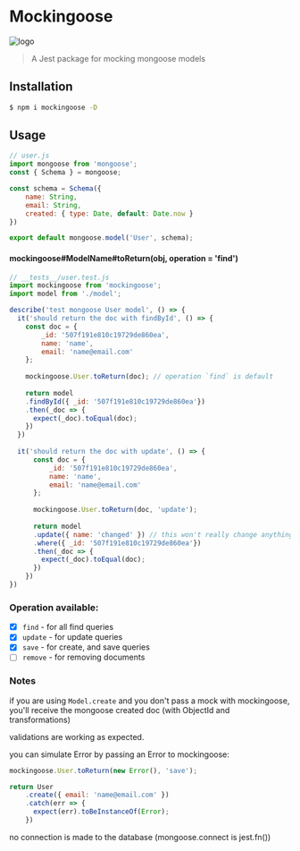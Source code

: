 # Mockingoose
![logo]
> A Jest package for mocking mongoose models

## Installation
```bash
$ npm i mockingoose -D
```

## Usage
```js
// user.js
import mongoose from 'mongoose';
const { Schema } = mongoose;

const schema = Schema({
    name: String,
    email: String,
    created: { type: Date, default: Date.now }
})

export default mongoose.model('User', schema);
```

#### mockingoose#ModelName#toReturn(obj, operation = 'find')

```js
// __tests__/user.test.js
import mockingoose from 'mockingoose';
import model from './model';

describe('test mongoose User model', () => {
  it('should return the doc with findById', () => {
    const doc = {
        _id: '507f191e810c19729de860ea',
        name: 'name',
        email: 'name@email.com'
    };
    
    mockingoose.User.toReturn(doc); // operation `find` is default
    
    return model
    .findById({ _id: '507f191e810c19729de860ea'})
    .then(_doc => {
      expect(_doc).toEqual(doc);
    })
  })
  
  it('should return the doc with update', () => {
      const doc = {
          _id: '507f191e810c19729de860ea',
          name: 'name',
          email: 'name@email.com'
      };
      
      mockingoose.User.toReturn(doc, 'update');
      
      return model
      .update({ name: 'changed' }) // this won't really change anything
      .where({ _id: '507f191e810c19729de860ea'})
      .then(_doc => {
        expect(_doc).toEqual(doc);
      })
    })
})
```
### Operation available:

- [x] `find` - for all find queries
- [x] `update` - for update queries
- [x] `save` - for create, and save queries
- [ ] `remove` - for removing documents

### Notes

if you are using `Model.create` and you don't pass a mock with mockingoose,  
you'll receive the mongoose created doc (with ObjectId and transformations)

validations are working as expected.

you can simulate Error by passing an Error to mockingoose:

```js
mockingoose.User.toReturn(new Error(), 'save');

return User
    .create({ email: 'name@email.com' })
    .catch(err => {
      expect(err).toBeInstanceOf(Error);
    })
```

no connection is made to the database (mongoose.connect is jest.fn())

[logo]: http://animals.sandiegozoo.org/sites/default/files/2016-12/DwarfMongoose_ZN.jpg
